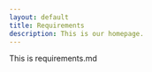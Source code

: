 ```yaml
---
layout: default
title: Requirements
description: This is our homepage.
---
```


<p>This is requirements.md</p>
